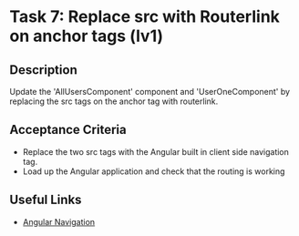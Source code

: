 # Task 7: Replace src with Routerlink on anchor tags  (lv1)

## Description
Update the 'AllUsersComponent' component and 'UserOneComponent' by replacing the src tags on the anchor tag with routerlink.

## Acceptance Criteria
- Replace the two src tags with the Angular built in client side navigation tag.
- Load up the Angular application and check that the routing is working

## Useful Links
- [Angular Navigation](https://angular.io/tutorial/tour-of-heroes/toh-pt5)
